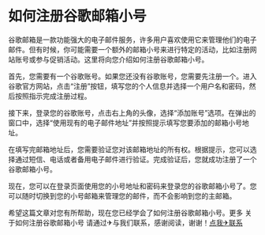 # 如何注册谷歌邮箱小号

谷歌邮箱是一款功能强大的电子邮件服务，许多用户喜欢使用它来管理他们的电子邮件。但有时候，你可能需要一个额外的邮箱小号来进行特定的活动，比如注册网站账号或参与促销活动。这里将向您介绍如何注册谷歌邮箱小号。

首先，您需要有一个谷歌账号。如果您还没有谷歌账号，您需要先注册一个。进入谷歌官方网站，点击“注册”按钮，填写您的个人信息并选择一个用户名和密码，然后按照指示完成注册过程。

接下来，登录您的谷歌账号，点击右上角的头像，选择“添加账号”选项。在弹出的窗口中，选择“使用现有的电子邮件地址”并按照提示填写您要添加的邮箱小号地址。

在填写完邮箱地址后，您需要验证您对该邮箱地址的所有权。根据提示，您可以选择通过短信、电话或者备用电子邮件进行验证。完成验证后，您就成功注册了一个谷歌邮箱小号。

现在，您可以在登录页面使用您的小号地址和密码来登录您的谷歌邮箱小号了。您可以随时切换到您的小号邮箱来管理您的邮件，而不会影响到您的主邮箱。

希望这篇文章对您有所帮助，现在您已经学会了如何注册谷歌邮箱小号。更多 关于如何注册谷歌邮箱小号 请通过✈与我们联系，感谢阅读，谢谢！[点我✈联系](https://1.k02.cc)